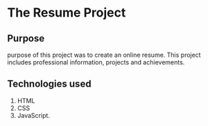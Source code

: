 # The Resume Project

## Purpose 
purpose of this project was to create an online resume. This project includes professional 
information, projects and achievements. 

## Technologies used
  1. HTML
  2. CSS
  3. JavaScript.
